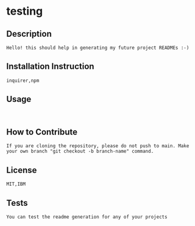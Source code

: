# testing 
 
## Description 
```
Hello! this should help in generating my future project READMEs :-) 
```
## Installation Instruction
```
inquirer,npm 
```
## Usage 
```
 
```
## How to Contribute 
```
If you are cloning the repository, please do not push to main. Make your own branch "git checkout -b branch-name" command. 
```
## License 
```
MIT,IBM 
```
## Tests 
```
You can test the readme generation for any of your projects 
```
